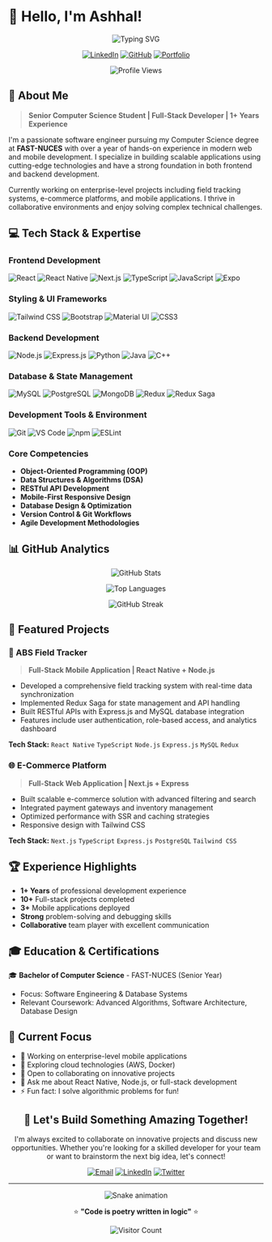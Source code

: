 # 👋 Hello, I'm Ashhal!

<div align="center">

  ![Typing SVG](https://readme-typing-svg.herokuapp.com?font=Fira+Code&size=30&duration=3000&pause=1000&color=00D4FF&center=true&vCenter=true&width=600&lines=Senior+CS+Student+%40+FAST-NUCES;Full-Stack+Developer;Mobile+App+Developer;1%2B+Years+Experience)

  [![LinkedIn](https://img.shields.io/badge/LinkedIn-0077B5?style=for-the-badge&logo=linkedin&logoColor=white)](https://www.linkedin.com/in/syed-ashhal)
  [![GitHub](https://img.shields.io/badge/GitHub-100000?style=for-the-badge&logo=github&logoColor=white)](https://github.com/ashhalll)
  [![Portfolio](https://img.shields.io/badge/Portfolio-FF5722?style=for-the-badge&logo=todoist&logoColor=white)](#)

  ![Profile Views](https://komarev.com/ghpvc/?username=ashhalll&color=00D4FF&style=for-the-badge)

</div>

## 🚀 About Me

> **Senior Computer Science Student | Full-Stack Developer | 1+ Years Experience**

I'm a passionate software engineer pursuing my Computer Science degree at **FAST-NUCES** with over a year of hands-on experience in modern web and mobile development. I specialize in building scalable applications using cutting-edge technologies and have a strong foundation in both frontend and backend development.

Currently working on enterprise-level projects including field tracking systems, e-commerce platforms, and mobile applications. I thrive in collaborative environments and enjoy solving complex technical challenges.

## 💻 Tech Stack & Expertise

### **Frontend Development**
![React](https://img.shields.io/badge/React-20232A?style=for-the-badge&logo=react&logoColor=61DAFB)
![React Native](https://img.shields.io/badge/React_Native-20232A?style=for-the-badge&logo=react&logoColor=61DAFB)
![Next.js](https://img.shields.io/badge/Next.js-000000?style=for-the-badge&logo=nextdotjs&logoColor=white)
![TypeScript](https://img.shields.io/badge/TypeScript-007ACC?style=for-the-badge&logo=typescript&logoColor=white)
![JavaScript](https://img.shields.io/badge/JavaScript-F7DF1E?style=for-the-badge&logo=javascript&logoColor=black)
![Expo](https://img.shields.io/badge/Expo-1B1F23?style=for-the-badge&logo=expo&logoColor=white)

### **Styling & UI Frameworks**
![Tailwind CSS](https://img.shields.io/badge/Tailwind_CSS-38B2AC?style=for-the-badge&logo=tailwind-css&logoColor=white)
![Bootstrap](https://img.shields.io/badge/Bootstrap-563D7C?style=for-the-badge&logo=bootstrap&logoColor=white)
![Material UI](https://img.shields.io/badge/Material--UI-0081CB?style=for-the-badge&logo=material-ui&logoColor=white)
![CSS3](https://img.shields.io/badge/CSS3-1572B6?style=for-the-badge&logo=css3&logoColor=white)

### **Backend Development**
![Node.js](https://img.shields.io/badge/Node.js-43853D?style=for-the-badge&logo=node.js&logoColor=white)
![Express.js](https://img.shields.io/badge/Express.js-404D59?style=for-the-badge&logo=express&logoColor=white)
![Python](https://img.shields.io/badge/Python-3776AB?style=for-the-badge&logo=python&logoColor=white)
![Java](https://img.shields.io/badge/Java-ED8B00?style=for-the-badge&logo=java&logoColor=white)
![C++](https://img.shields.io/badge/C++-00599C?style=for-the-badge&logo=cplusplus&logoColor=white)

### **Database & State Management**
![MySQL](https://img.shields.io/badge/MySQL-00000F?style=for-the-badge&logo=mysql&logoColor=white)
![PostgreSQL](https://img.shields.io/badge/PostgreSQL-316192?style=for-the-badge&logo=postgresql&logoColor=white)
![MongoDB](https://img.shields.io/badge/MongoDB-4EA94B?style=for-the-badge&logo=mongodb&logoColor=white)
![Redux](https://img.shields.io/badge/Redux-593D88?style=for-the-badge&logo=redux&logoColor=white)
![Redux Saga](https://img.shields.io/badge/Redux--Saga-86D46B?style=for-the-badge&logo=redux-saga&logoColor=white)

### **Development Tools & Environment**
![Git](https://img.shields.io/badge/Git-F05032?style=for-the-badge&logo=git&logoColor=white)
![VS Code](https://img.shields.io/badge/Visual_Studio_Code-0078D4?style=for-the-badge&logo=visual%20studio%20code&logoColor=white)
![npm](https://img.shields.io/badge/npm-CB3837?style=for-the-badge&logo=npm&logoColor=white)
![ESLint](https://img.shields.io/badge/ESLint-4B32C3?style=for-the-badge&logo=eslint&logoColor=white)

### **Core Competencies**
- **Object-Oriented Programming (OOP)**
- **Data Structures & Algorithms (DSA)**
- **RESTful API Development**
- **Mobile-First Responsive Design**
- **Database Design & Optimization**
- **Version Control & Git Workflows**
- **Agile Development Methodologies**

## 📊 GitHub Analytics

<div align="center">

  ![GitHub Stats](https://github-readme-stats.vercel.app/api?username=ashhalll&show_icons=true&theme=tokyonight&hide_border=true&count_private=true)

  ![Top Languages](https://github-readme-stats.vercel.app/api/top-langs/?username=ashhalll&layout=compact&theme=tokyonight&hide_border=true)

  ![GitHub Streak](https://github-readme-streak-stats.herokuapp.com/?user=ashhalll&theme=tokyonight&hide_border=true)

</div>

## 🚀 Featured Projects

### 🎯 ABS Field Tracker
> **Full-Stack Mobile Application | React Native + Node.js**
- Developed a comprehensive field tracking system with real-time data synchronization
- Implemented Redux Saga for state management and API handling
- Built RESTful APIs with Express.js and MySQL database integration
- Features include user authentication, role-based access, and analytics dashboard

**Tech Stack:** `React Native` `TypeScript` `Node.js` `Express.js` `MySQL` `Redux`

### 🌐 E-Commerce Platform
> **Full-Stack Web Application | Next.js + Express**
- Built scalable e-commerce solution with advanced filtering and search
- Integrated payment gateways and inventory management
- Optimized performance with SSR and caching strategies
- Responsive design with Tailwind CSS

**Tech Stack:** `Next.js` `TypeScript` `Express.js` `PostgreSQL` `Tailwind CSS`

## 🏆 Experience Highlights

- **1+ Years** of professional development experience
- **10+** Full-stack projects completed
- **3+** Mobile applications deployed
- **Strong** problem-solving and debugging skills
- **Collaborative** team player with excellent communication

## 🎓 Education & Certifications

🎓 **Bachelor of Computer Science** - FAST-NUCES (Senior Year)
- Focus: Software Engineering & Database Systems
- Relevant Coursework: Advanced Algorithms, Software Architecture, Database Design

## 🎯 Current Focus

- 🔭 Working on enterprise-level mobile applications
- 🌱 Exploring cloud technologies (AWS, Docker)
- 👯 Open to collaborating on innovative projects
- 💬 Ask me about React Native, Node.js, or full-stack development
- ⚡ Fun fact: I solve algorithmic problems for fun!

<div align="center">

  ## 🤝 Let's Build Something Amazing Together!

  I'm always excited to collaborate on innovative projects and discuss new opportunities. Whether you're looking for a skilled developer for your team or want to brainstorm the next big idea, let's connect!

  [![Email](https://img.shields.io/badge/Email-D14836?style=for-the-badge&logo=gmail&logoColor=white)](mailto:your.email@example.com)
  [![LinkedIn](https://img.shields.io/badge/LinkedIn-0077B5?style=for-the-badge&logo=linkedin&logoColor=white)](https://www.linkedin.com/in/syed-ashhal)
  [![Twitter](https://img.shields.io/badge/Twitter-1DA1F2?style=for-the-badge&logo=twitter&logoColor=white)](#)

  ---

  ![Snake animation](https://github.com/ashhalll/ashhalll/blob/output/github-contribution-grid-snake.svg)

  ⭐ **"Code is poetry written in logic"** ⭐

  ![Visitor Count](https://profile-counter.glitch.me/ashhalll/count.svg)

</div>
